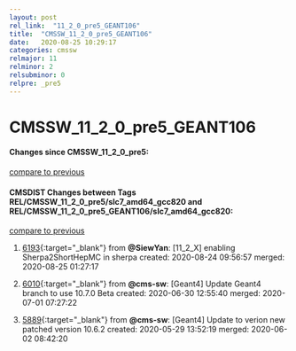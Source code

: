 ```yaml
---
layout: post
rel_link:  "11_2_0_pre5_GEANT106"
title:  "CMSSW_11_2_0_pre5_GEANT106"
date:   2020-08-25 10:29:17
categories: cmssw
relmajor: 11
relminor: 2
relsubminor: 0
relpre: _pre5
---
```


# CMSSW_11_2_0_pre5_GEANT106
#### Changes since CMSSW_11_2_0_pre5:
[compare to previous](https://github.com/cms-sw/cmssw/compare/CMSSW_11_2_0_pre5...CMSSW_11_2_0_pre5_GEANT106)



#### CMSDIST Changes between Tags REL/CMSSW_11_2_0_pre5/slc7_amd64_gcc820 and REL/CMSSW_11_2_0_pre5_GEANT106/slc7_amd64_gcc820:
[compare to previous](https://github.com/cms-sw/cmsdist/compare/REL/CMSSW_11_2_0_pre5/slc7_amd64_gcc820...REL/CMSSW_11_2_0_pre5_GEANT106/slc7_amd64_gcc820)



1. [6193](http://github.com/cms-sw/cmsdist/pull/6193){:target="_blank"}  from **@SiewYan**: [11_2_X] enabling Sherpa2ShortHepMC in sherpa created: 2020-08-24 09:56:57 merged: 2020-08-25 01:27:17

2. [6010](http://github.com/cms-sw/cmsdist/pull/6010){:target="_blank"}  from **@cms-sw**: [Geant4] Update Geant4 branch to use 10.7.0 Beta created: 2020-06-30 12:55:40 merged: 2020-07-01 07:27:22

3. [5889](http://github.com/cms-sw/cmsdist/pull/5889){:target="_blank"}  from **@cms-sw**: [Geant4] Update to verion new patched version 10.6.2 created: 2020-05-29 13:52:19 merged: 2020-06-02 08:42:20
